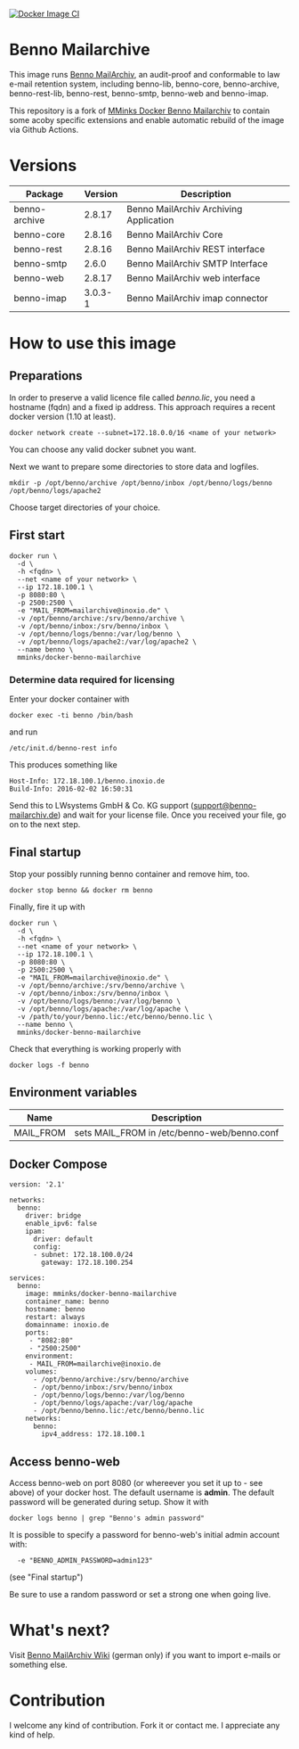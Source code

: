 [![Docker Image CI](https://github.com/acoby/benno-mailarchive/actions/workflows/docker-image.yml/badge.svg)](https://github.com/acoby/benno-mailarchive/actions/workflows/docker-image.yml)

# Benno Mailarchive

This image runs [Benno MailArchiv](http://www.benno-mailarchiv.de/), an audit-proof and conformable to law e-mail retention system, including benno-lib, benno-core, benno-archive, benno-rest-lib, benno-rest, benno-smtp, benno-web and benno-imap.

This repository is a fork of [MMinks Docker Benno Mailarchiv](https://github.com/mminks/docker-benno-mailarchive) to contain some acoby specific extensions and enable automatic rebuild of the image via Github Actions.

# Versions

| Package | Version | Description |
|---------|---------|-------------|
| benno-archive | 2.8.17 | Benno MailArchiv Archiving Application |
| benno-core | 2.8.16 | Benno MailArchiv Core |
| benno-rest | 2.8.16 | Benno MailArchiv REST interface |
| benno-smtp | 2.6.0 | Benno MailArchiv SMTP Interface |
| benno-web | 2.8.17 | Benno MailArchiv web interface |
| benno-imap | 3.0.3-1 | Benno MailArchiv imap connector |

# How to use this image

## Preparations

In order to preserve a valid licence file called *benno.lic*, you need a hostname (fqdn) and a fixed ip address. This approach requires a recent docker version (1.10 at least).

```
docker network create --subnet=172.18.0.0/16 <name of your network>
```

You can choose any valid docker subnet you want.

Next we want to prepare some directories to store data and logfiles.

```
mkdir -p /opt/benno/archive /opt/benno/inbox /opt/benno/logs/benno /opt/benno/logs/apache2
```

Choose target directories of your choice.

## First start

```
docker run \
  -d \
  -h <fqdn> \
  --net <name of your network> \
  --ip 172.18.100.1 \
  -p 8080:80 \
  -p 2500:2500 \
  -e "MAIL_FROM=mailarchive@inoxio.de" \
  -v /opt/benno/archive:/srv/benno/archive \
  -v /opt/benno/inbox:/srv/benno/inbox \
  -v /opt/benno/logs/benno:/var/log/benno \
  -v /opt/benno/logs/apache2:/var/log/apache2 \
  --name benno \
  mminks/docker-benno-mailarchive
```

### Determine data required for licensing

Enter your docker container with

```
docker exec -ti benno /bin/bash
```

and run

```
/etc/init.d/benno-rest info
```

This produces something like

```
Host-Info: 172.18.100.1/benno.inoxio.de
Build-Info: 2016-02-02 16:50:31
```

Send this to LWsystems GmbH & Co. KG support (support@benno-mailarchiv.de) and wait for your license file. Once you received your file, go on to the next step.

## Final startup

Stop your possibly running benno container and remove him, too.

```
docker stop benno && docker rm benno
```

Finally, fire it up with

```
docker run \
  -d \
  -h <fqdn> \
  --net <name of your network> \
  --ip 172.18.100.1 \
  -p 8080:80 \
  -p 2500:2500 \
  -e "MAIL_FROM=mailarchive@inoxio.de" \
  -v /opt/benno/archive:/srv/benno/archive \
  -v /opt/benno/inbox:/srv/benno/inbox \
  -v /opt/benno/logs/benno:/var/log/benno \
  -v /opt/benno/logs/apache:/var/log/apache \
  -v /path/to/your/benno.lic:/etc/benno/benno.lic \
  --name benno \
  mminks/docker-benno-mailarchive
```

Check that everything is working properly with

```
docker logs -f benno
```

## Environment variables

| Name | Description |
|------|-------------|
| MAIL_FROM | sets MAIL_FROM in /etc/benno-web/benno.conf |

## Docker Compose

```
version: '2.1'

networks:
  benno:
    driver: bridge
    enable_ipv6: false
    ipam:
      driver: default
      config:
      - subnet: 172.18.100.0/24
        gateway: 172.18.100.254

services:
  benno:
    image: mminks/docker-benno-mailarchive
    container_name: benno
    hostname: benno
    restart: always
    domainname: inoxio.de
    ports:
     - "8082:80"
     - "2500:2500"
    environment:
     - MAIL_FROM=mailarchive@inoxio.de
    volumes:
      - /opt/benno/archive:/srv/benno/archive
      - /opt/benno/inbox:/srv/benno/inbox
      - /opt/benno/logs/benno:/var/log/benno
      - /opt/benno/logs/apache:/var/log/apache
      - /opt/benno/benno.lic:/etc/benno/benno.lic
    networks:
      benno:
        ipv4_address: 172.18.100.1
```

## Access benno-web

Access benno-web on port 8080 (or whereever you set it up to - see above) of your docker host. The default username is **admin**. The default password will be generated during setup. Show it with

```
docker logs benno | grep "Benno's admin password"
```

It is possible to specify a password for benno-web's initial admin account with:

```
  -e "BENNO_ADMIN_PASSWORD=admin123"
```

(see "Final startup")

Be sure to use a random password or set a strong one when going live.

# What's next?

Visit [Benno MailArchiv Wiki](https://wiki.benno-mailarchiv.de/index.php/Hauptseite) (german only) if you want to import e-mails or something else.

# Contribution

I welcome any kind of contribution. Fork it or contact me. I appreciate any kind of help.
